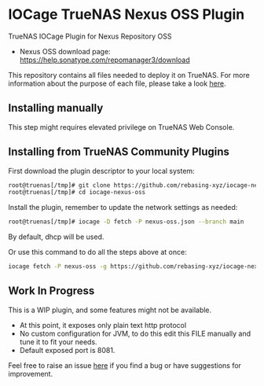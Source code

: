 # IOCage TrueNAS Nexus OSS Plugin

TrueNAS IOCage Plugin for Nexus Repository OSS

 - Nexus OSS download page: https://help.sonatype.com/repomanager3/download

This repository contains all files needed to deploy it on TrueNAS.
For more information about the purpose of each file, please take a look [here](https://www.truenas.com/docs/hub/contributing/creating-plugins/).


## Installing manually

This step might requires elevated privilege on TrueNAS Web Console.


## Installing from TrueNAS Community Plugins

First download the plugin descriptor to your local system:

```bash
root@truenas[/tmp]# git clone https://github.com/rebasing-xyz/iocage-nexus-oss.git
root@truenas[/tmp]# cd iocage-nexus-oss
```

Install the plugin, remember to update the network settings as needed:

```bash
root@truenas[/tmp]# iocage -D fetch -P nexus-oss.json --branch main
```

By default, dhcp will be used.

Or use this command to do all the steps above at once:

```bash
iocage fetch -P nexus-oss -g https://github.com/rebasing-xyz/iocage-nexus-oss.gi --branch main
```


## Work In Progress

This is a WIP plugin, and some features might not be available.
 - At this point, it exposes only plain text http protocol
 - No custom configuration for JVM, to do this edit this FILE manually and tune it to fit your needs.
 - Default exposed port is 8081.

Feel free to raise an issue [here](https://github.com/rebase-xyz/iocage-nexus-oss/issues/new/choose) if you find a bug or have suggestions for improvement.

